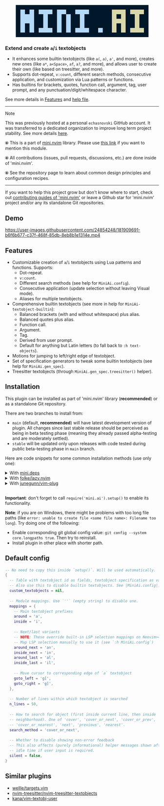 <div align="center"> <img src="https://github.com/nvim-mini/assets/blob/main/logo-2/logo-ai_readme.png" alt="mini.ai"/> </div>

### Extend and create `a`/`i` textobjects

- It enhances some builtin textobjects (like `a(`, `a)`, `a'`, and more), creates new ones (like `a*`, `a<Space>`, `af`, `a?`, and more), and allows user to create their own (like based on treesitter, and more).
- Supports dot-repeat, `v:count`, different search methods, consecutive application, and customization via Lua patterns or functions.
- Has builtins for brackets, quotes, function call, argument, tag, user prompt, and any punctuation/digit/whitespace character.

See more details in [Features](#features) and [help file](../doc/mini-ai.txt).

---

> [!NOTE]
> This was previously hosted at a personal `echasnovski` GitHub account. It was transferred to a dedicated organization to improve long term project stability. See more details [here](https://github.com/nvim-mini/mini.nvim/discussions/1970).

⦿ This is a part of [mini.nvim](https://github.com/nvim-mini/mini.nvim) library. Please use [this link](https://github.com/nvim-mini/mini.nvim/blob/main/readmes/mini-ai.md) if you want to mention this module.

⦿ All contributions (issues, pull requests, discussions, etc.) are done inside of 'mini.nvim'.

⦿ See the repository page to learn about common design principles and configuration recipes.

---

If you want to help this project grow but don't know where to start, check out [contributing guides of 'mini.nvim'](https://github.com/nvim-mini/mini.nvim/blob/main/CONTRIBUTING.md) or leave a Github star for 'mini.nvim' project and/or any its standalone Git repositories.

## Demo

https://user-images.githubusercontent.com/24854248/181909691-b6f6b677-c37f-468f-85db-8eb8b1e1314e.mp4

## Features

- Customizable creation of `a`/`i` textobjects using Lua patterns and functions. Supports:
    - Dot-repeat.
    - `v:count`.
    - Different search methods (see help for `MiniAi.config`).
    - Consecutive application (update selection without leaving Visual mode).
    - Aliases for multiple textobjects.
- Comprehensive builtin textobjects (see more in help for `MiniAi-textobject-builtin`):
    - Balanced brackets (with and without whitespace) plus alias.
    - Balanced quotes plus alias.
    - Function call.
    - Argument.
    - Tag.
    - Derived from user prompt.
    - Default for anything but Latin letters (to fall back to `:h text-objects`).
- Motions for jumping to left/right edge of textobject.
- Set of specification generators to tweak some builtin textobjects (see
  help for `MiniAi.gen_spec`).
- Treesitter textobjects (through `MiniAi.gen_spec.treesitter()` helper).

## Installation

This plugin can be installed as part of 'mini.nvim' library (**recommended**) or as a standalone Git repository.

There are two branches to install from:

- `main` (default, **recommended**) will have latest development version of plugin. All changes since last stable release should be perceived as being in beta testing phase (meaning they already passed alpha-testing and are moderately settled).
- `stable` will be updated only upon releases with code tested during public beta-testing phase in `main` branch.

Here are code snippets for some common installation methods (use only one):

<details>
<summary>With <a href="https://github.com/nvim-mini/mini.nvim/blob/main/readmes/mini-deps.md">mini.deps</a></summary>
<table>
    <thead>
        <tr>
            <th>Github repo</th>
            <th>Branch</th> <th>Code snippet</th>
        </tr>
    </thead>
    <tbody>
        <tr>
            <td rowspan=2>'mini.nvim' library</td> <td>Main</td> <td rowspan=2><i>Follow recommended 'mini.deps' installation</i></td>
        </tr>
        <tr>
            <td>Stable</td>
        </tr>
        <tr>
            <td rowspan=2>Standalone plugin</td> <td>Main</td> <td><code>add('nvim-mini/mini.ai')</code></td>
        </tr>
        <tr>
            <td>Stable</td> <td><code>add({ source = 'nvim-mini/mini.ai', checkout = 'stable' })</code></td>
        </tr>
    </tbody>
</table>
</details>

<details>
<summary>With <a href="https://github.com/folke/lazy.nvim">folke/lazy.nvim</a></summary>
<table>
    <thead>
        <tr>
            <th>Github repo</th>
            <th>Branch</th> <th>Code snippet</th>
        </tr>
    </thead>
    <tbody>
        <tr>
            <td rowspan=2>'mini.nvim' library</td>
            <td>Main</td> <td><code>{ 'nvim-mini/mini.nvim', version = false },</code></td>
        </tr>
        <tr>
            <td>Stable</td> <td><code>{ 'nvim-mini/mini.nvim', version = '*' },</code></td>
        </tr>
        <tr>
            <td rowspan=2>Standalone plugin</td>
            <td>Main</td> <td><code>{ 'nvim-mini/mini.ai', version = false },</code></td>
        </tr>
        <tr>
            <td>Stable</td> <td><code>{ 'nvim-mini/mini.ai', version = '*' },</code></td>
        </tr>
    </tbody>
</table>
</details>

<details>
<summary>With <a href="https://github.com/junegunn/vim-plug">junegunn/vim-plug</a></summary>
<table>
    <thead>
        <tr>
            <th>Github repo</th>
            <th>Branch</th> <th>Code snippet</th>
        </tr>
    </thead>
    <tbody>
        <tr>
            <td rowspan=2>'mini.nvim' library</td>
            <td>Main</td> <td><code>Plug 'nvim-mini/mini.nvim'</code></td>
        </tr>
        <tr>
            <td>Stable</td> <td><code>Plug 'nvim-mini/mini.nvim', { 'branch': 'stable' }</code></td>
        </tr>
        <tr>
            <td rowspan=2>Standalone plugin</td> <td>Main</td> <td><code>Plug 'nvim-mini/mini.ai'</code></td>
        </tr>
        <tr>
            <td>Stable</td> <td><code>Plug 'nvim-mini/mini.ai', { 'branch': 'stable' }</code></td>
        </tr>
    </tbody>
</table>
</details>

<br>

**Important**: don't forget to call `require('mini.ai').setup()` to enable its functionality.

**Note**: if you are on Windows, there might be problems with too long file paths (like `error: unable to create file <some file name>: Filename too long`). Try doing one of the following:
- Enable corresponding git global config value: `git config --system core.longpaths true`. Then try to reinstall.
- Install plugin in other place with shorter path.

## Default config

```lua
-- No need to copy this inside `setup()`. Will be used automatically.
{
  -- Table with textobject id as fields, textobject specification as values.
  -- Also use this to disable builtin textobjects. See |MiniAi.config|.
  custom_textobjects = nil,

  -- Module mappings. Use `''` (empty string) to disable one.
  mappings = {
    -- Main textobject prefixes
    around = 'a',
    inside = 'i',

    -- Next/last variants
    -- NOTE: These override built-in LSP selection mappings on Neovim>=0.12
    -- Map LSP selection manually to use it (see `:h MiniAi.config`)
    around_next = 'an',
    inside_next = 'in',
    around_last = 'al',
    inside_last = 'il',

    -- Move cursor to corresponding edge of `a` textobject
    goto_left = 'g[',
    goto_right = 'g]',
  },

  -- Number of lines within which textobject is searched
  n_lines = 50,

  -- How to search for object (first inside current line, then inside
  -- neighborhood). One of 'cover', 'cover_or_next', 'cover_or_prev',
  -- 'cover_or_nearest', 'next', 'previous', 'nearest'.
  search_method = 'cover_or_next',

  -- Whether to disable showing non-error feedback
  -- This also affects (purely informational) helper messages shown after
  -- idle time if user input is required.
  silent = false,
}
```

## Similar plugins

- [wellle/targets.vim](https://github.com/wellle/targets.vim)
- [nvim-treesitter/nvim-treesitter-textobjects](https://github.com/nvim-treesitter/nvim-treesitter-textobjects)
- [kana/vim-textobj-user](https://github.com/kana/vim-textobj-user)
